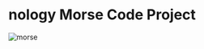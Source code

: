 # nology Morse Code Project
![morse](https://github.com/hannah-dunn/nology-morse-code/assets/114053793/e19f2597-b18d-48b5-8d5e-0772525793dd)
